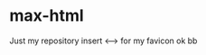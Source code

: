 # max-html
Just my repository
insert <!--> <link rel="shortcut icon" href=".\favicon.ico"> <--> for my favicon ok bb
